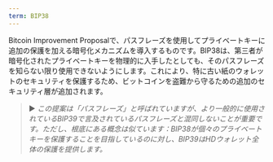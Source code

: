 ```yaml
---
term: BIP38
---
```


Bitcoin Improvement Proposalで、パスフレーズを使用してプライベートキーに追加の保護を加える暗号化メカニズムを導入するものです。BIP38は、第三者が暗号化されたプライベートキーを物理的に入手したとしても、そのパスフレーズを知らない限り使用できないようにします。これにより、特に古い紙のウォレットのセキュリティを保護するため、ビットコインを盗難から守るための追加のセキュリティ層が追加されます。

> ► *この提案は「パスフレーズ」と呼ばれていますが、より一般的に使用されているBIP39で言及されているパスフレーズと混同しないことが重要です。ただし、根底にある概念は似ています：BIP38が個々のプライベートキーを保護することを目指しているのに対し、BIP39はHDウォレット全体の保護を提供します。*